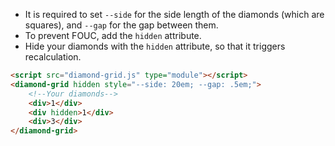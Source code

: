- It is required to set ```--side``` for the side length of the diamonds (which are squares), and ```--gap``` for the gap between them.
- To prevent FOUC, add the ```hidden``` attribute.
- Hide your diamonds with the ```hidden``` attribute, so that it triggers recalculation.
```html
<script src="diamond-grid.js" type="module"></script>
<diamond-grid hidden style="--side: 20em; --gap: .5em;">
    <!--Your diamonds-->
    <div>1</div>
    <div hidden>1</div>
    <div>3</div>
</diamond-grid>
```
